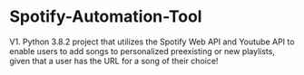 # Spotify-Automation-Tool

V1. Python 3.8.2 project that utilizes the Spotify Web API and Youtube API to enable users to add songs to personalized preexisting or new playlists, given that a user has the URL for a song of their choice!
